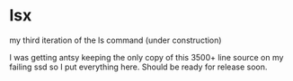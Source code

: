 # lsx
my third iteration of the ls command (under construction)

I was getting antsy keeping the only copy of this 3500+ line source on my failing ssd so I put everything here. Should be ready for release soon.

